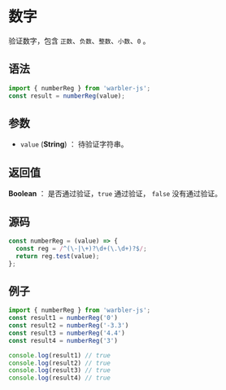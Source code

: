 <!--
 * @Author: 一尾流莺
 * @Description:数字
 * @Date: 2021-09-13 18:18:23
 * @LastEditTime: 2021-10-13 18:47:17
 * @FilePath: \warblerjs-guide\docs\guide\reg\numberReg.md
-->

# 数字

验证数字，包含 `正数`、`负数`、`整数`、`小数`、`0` 。

## 语法

```js
import { numberReg } from 'warbler-js';
const result = numberReg(value);
```

## 参数

- `value` (**String**) ： 待验证字符串。

## 返回值

**Boolean** ： 是否通过验证，`true` 通过验证， `false` 没有通过验证。

## 源码

```js
const numberReg = (value) => {
  const reg = /^(\-|\+)?\d+(\.\d+)?$/;
  return reg.test(value);
};
```

## 例子

```js
import { numberReg } from 'warbler-js';
const result1 = numberReg('0')
const result2 = numberReg('-3.3')
const result3 = numberReg('4.4')
const result4 = numberReg('3')

console.log(result1) // true
console.log(result2) // true
console.log(result3) // true
console.log(result4) // true
```
